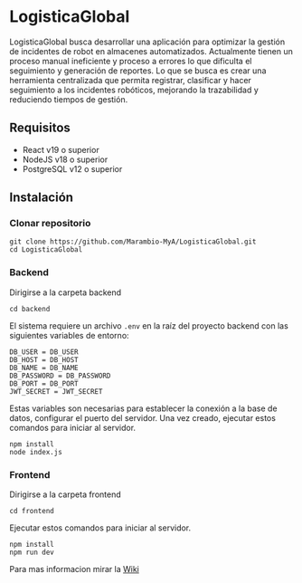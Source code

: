 # LogisticaGlobal

LogisticaGlobal busca desarrollar una aplicación para optimizar la gestión de incidentes de robot en almacenes automatizados. Actualmente tienen un proceso manual ineficiente y proceso a errores lo que dificulta el seguimiento y generación de reportes. Lo que se busca es crear una herramienta centralizada que permita registrar, clasificar y hacer seguimiento a los incidentes robóticos, mejorando la trazabilidad y reduciendo tiempos de gestión.

## Requisitos
- React 	v19 o superior
- NodeJS v18 o superior
- PostgreSQL v12 o superior

## Instalación
### Clonar repositorio
```
git clone https://github.com/Marambio-MyA/LogisticaGlobal.git
cd LogisticaGlobal
```
### Backend
Dirigirse a la carpeta backend
```
cd backend
```
El sistema requiere un archivo `.env` en la raíz del proyecto backend con las siguientes variables de entorno:
```
DB_USER = DB_USER
DB_HOST = DB_HOST
DB_NAME = DB_NAME
DB_PASSWORD = DB_PASSWORD
DB_PORT = DB_PORT
JWT_SECRET = JWT_SECRET
```

Estas variables son necesarias para establecer la conexión a la base de datos, configurar el puerto del servidor. Una vez creado, ejecutar estos comandos para iniciar al servidor.
```
npm install
node index.js
```
### Frontend

Dirigirse a la carpeta frontend
```
cd frontend
```

Ejecutar estos comandos para iniciar al servidor.
```
npm install
npm run dev
```

Para mas informacion mirar la [Wiki](https://github.com/Marambio-MyA/LogisticaGlobal/wiki)